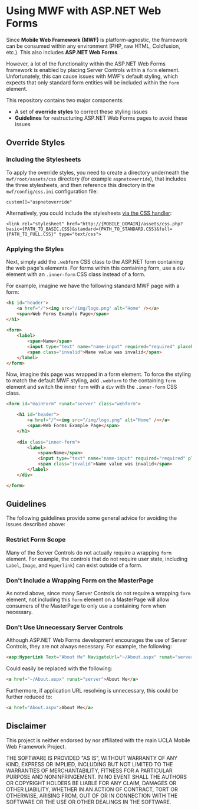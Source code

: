 # Using MWF with ASP.NET Web Forms

Since __Mobile Web Framework (MWF)__ is platform-agnostic, the framework
can be consumed within any environment (PHP, raw HTML, Coldfusion, etc.). This also
includes __ASP.NET Web Forms__. 

However, a lot of the functionality within the ASP.NET Web Forms framework is enabled by placing
Server Controls within a `form` element. Unfortunately, this can cause issues
with MWF's default styling, which expects that only standard form entities will be included within
the `form` element.

This repository contains two major components:

* A set of __override styles__ to correct these styling issues
* __Guidelines__ for restructuring ASP.NET Web Forms pages to avoid these issues

## Override Styles

### Including the Stylesheets

To apply the override styles, you need to create a directory underneath the `mwf/root/assets/css`
directory (for example `aspnetoverride`), that includes the three stylesheets, and then reference this
directory in the `mwf/config/css.ini` configuration file:

```
custom[]="aspnetoverride"
```

Alternatively, you could include the stylesheets
[via the CSS handler](https://github.com/ucla/mwf/wiki/API%3A-Script%3A-CSS-Handler):

```
<link rel="stylesheet" href="http://{MOBILE_DOMAIN}/assets/css.php?basic={PATH_TO_BASIC.CSS}&standard={PATH_TO_STANDARD.CSS}&full={PATH_TO_FULL.CSS}" type="text/css">
```

### Applying the Styles

Next, simply add the `.webform` CSS class to the ASP.NET form containing
the web page's elements. For forms within this containing form, use a `div` element with an
`.inner-form` CSS class instead of a form.

For example, imagine we have the following standard MWF page with a form:

```html
<h1 id="header">
	<a href="/"><img src="/img/logo.png" alt="Home" /></a>
	<span>Web Forms Example Page</span>
</h1>
          
<form>
	<label>
		<span>Name</span>
		<input type="text" name="name-input" required="required" placeholder="Input Name" />
		<span class="invalid">Name value was invalid</span>
	</label>
</form>
```

Now, imagine this page was wrapped in a form element. To force the styling to match the default
MWF styling, add `.webform` to the containing `form` element and switch the inner `form` with
a `div` with the `.inner-form` CSS class.

```html
<form id="mainForm" runat="server" class="webform">

	<h1 id="header">
		<a href="/"><img src="/img/logo.png" alt="Home" /></a>
		<span>Web Forms Example Page</span>
	</h1>
          
	<div class="inner-form">
		<label>
			<span>Name</span>
			<input type="text" name="name-input" required="required" placeholder="Input Name" />
			<span class="invalid">Name value was invalid</span>
		</label>
	</div>

</form>
```

## Guidelines

The following guidelines provide some general advice for avoiding the issues described above:

### Restrict Form Scope

Many of the Server Controls do not actually require a wrapping `form` element. For example,
the controls that do not require user state, including `Label`, `Image`,
and `Hyperlink`) can exist outside of a form.

### Don't Include a Wrapping Form on the MasterPage

As noted above, since many Server Controls do not require a wrapping `form` element, not
including this `form` element on a MasterPage will allow consumers of the MasterPage to
only use a containing `form` when necessary.

### Don't Use Unnecessary Server Controls

Although ASP.NET Web Forms development encourages the use of Server Controls, they are not
always necessary. For example, the following:

```html
<asp:HyperLink Text="About Me" NavigateUrl="~/About.aspx" runat="server"></asp:HyperLink>
```

Could easily be replaced with the following:

```html
<a href="~/About.aspx" runat="server">About Me</a>
```

Furthermore, if application URL resolving is unnecessary, this could be further reduced to:

```html
<a href="About.aspx">About Me</a>
```

## Disclaimer

This project is neither endorsed by nor affiliated with the main UCLA Mobile Web Framework Project.

THE SOFTWARE IS PROVIDED "AS IS", WITHOUT WARRANTY OF ANY KIND, EXPRESS OR IMPLIED, INCLUDING BUT NOT LIMITED TO THE
WARRANTIES OF MERCHANTABILITY, FITNESS FOR A PARTICULAR PURPOSE AND NONINFRINGEMENT. IN NO EVENT SHALL THE AUTHORS
OR COPYRIGHT HOLDERS BE LIABLE FOR ANY CLAIM, DAMAGES OR OTHER LIABILITY, WHETHER IN AN ACTION OF CONTRACT, TORT OR
OTHERWISE, ARISING FROM, OUT OF OR IN CONNECTION WITH THE SOFTWARE OR THE USE OR OTHER DEALINGS IN THE SOFTWARE.